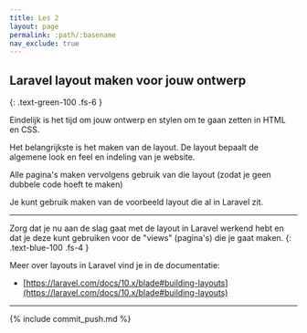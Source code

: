 ```yaml
---
title: Les 2
layout: page
permalink: :path/:basename
nav_exclude: true
---
```


## Laravel layout maken voor jouw ontwerp
{: .text-green-100 .fs-6 }

Eindelijk is het tijd om jouw ontwerp en stylen om te gaan zetten in HTML en CSS.

Het belangrijkste is het maken van de layout. De layout bepaalt de algemene look en feel en indeling van je website.

Alle pagina's maken vervolgens gebruik van die layout (zodat je geen dubbele code hoeft te maken)

Je kunt gebruik maken van de voorbeeld layout die al in Laravel zit.

---

Zorg dat je nu aan de slag gaat met de layout in Laravel werkend hebt en dat je deze kunt gebruiken voor de "views" (pagina's) die je gaat maken.
{: .text-blue-100 .fs-4 }

Meer over layouts in Laravel vind je in de documentatie:

- [https://laravel.com/docs/10.x/blade#building-layouts](https://laravel.com/docs/10.x/blade#building-layouts)

---

{% include commit_push.md %}


